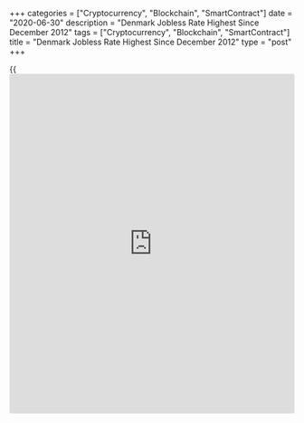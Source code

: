 +++
categories = ["Cryptocurrency", "Blockchain", "SmartContract"]
date = "2020-06-30"
description = "Denmark Jobless Rate Highest Since December 2012"
tags = ["Cryptocurrency", "Blockchain", "SmartContract"]
title = "Denmark Jobless Rate Highest Since December 2012"
type = "post"
+++

{{<iframe id="large-banner" src="https://www.bounty.group/#slide=19.0" width="100%" height="600" scrolling="no" style="border: 0px solid rgb(216, 221, 230); border-radius: 3px;">}}

Denmark's jobless rate rose to the highest level in seven-and-a-half
years in May, figures from Statistics Denmark showed on Tuesday.

The gross unemployment rate rose to a seasonally adjusted 5.6 percent in
May from 5.4 percent in April.

The latest unemployment rate was the highest level since December 2012.

The gross unemployment rose to 159,400 in May from 153,100 in the
preceding month. The increase was mainly driven by the shutdown of
factories in mid-March amid [coronavirus][1] pandemic.

The youth jobless rate, which is applicable to the 16 to 24 age group,
rose to 2.9 percent in May from 2.8 percent in the previous month.

Based on the LFS data, the jobless rate was 5.0 percent in the 15 to 74
age group. The number of unemployed persons was 150,000 in May.

For comments and feedback [contact](https://www.playgroundfx.com/contact/): editorial@rtt[news](https://www.letsplayfx.com/blog/forex-news-website/).com

[Economic News][2]

 **What parts of the world are seeing the best (and worst) economic
performances lately? Click[here][3] to check out our [Econ Scorecard][3]
and find out! See up-to-the-moment [ranking](https://www.playgroundfx.com/blog/crypto-exchange-ranking/)s for the best and worst
performers in [GDP][4], [unemployment rate][5], [inflation][6] and much
more.**

   1. www.rtt[news](https://www.letsplayfx.com/blog/forex-news-website/).com/list/coronavirus.aspx
   2. www.rtt[news](https://www.letsplayfx.com/blog/forex-news-website/).com/Content/EconomicNews.aspx
   3. www.rtt[news](https://www.letsplayfx.com/blog/forex-news-website/).com/economic-scorecard/world-rank/industrial-production/highest-performance.aspx
   4. www.rtt[news](https://www.letsplayfx.com/blog/forex-news-website/).com/economic-scorecard/world-rank/GDP/highest-performance.aspx
   5. www.rtt[news](https://www.letsplayfx.com/blog/forex-news-website/).com/economic-scorecard/world-rank/unemployment-rate/lowest-performance.aspx
   6. www.rtt[news](https://www.letsplayfx.com/blog/forex-news-website/).com/economic-scorecard/world-rank/CPI/highest-performance.aspx